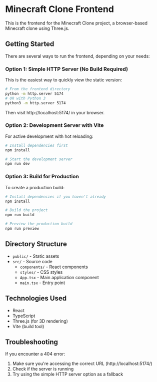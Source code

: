 # Minecraft Clone Frontend

This is the frontend for the Minecraft Clone project, a browser-based Minecraft clone using Three.js.

## Getting Started

There are several ways to run the frontend, depending on your needs:

### Option 1: Simple HTTP Server (No Build Required)

This is the easiest way to quickly view the static version:

```bash
# From the frontend directory
python -m http.server 5174
# OR with Python 3
python3 -m http.server 5174
```

Then visit http://localhost:5174/ in your browser.

### Option 2: Development Server with Vite

For active development with hot reloading:

```bash
# Install dependencies first
npm install

# Start the development server
npm run dev
```

### Option 3: Build for Production

To create a production build:

```bash
# Install dependencies if you haven't already
npm install

# Build the project
npm run build

# Preview the production build
npm run preview
```

## Directory Structure

- `public/` - Static assets
- `src/` - Source code
  - `components/` - React components
  - `styles/` - CSS styles
  - `App.tsx` - Main application component
  - `main.tsx` - Entry point

## Technologies Used

- React
- TypeScript
- Three.js (for 3D rendering)
- Vite (build tool)

## Troubleshooting

If you encounter a 404 error:

1. Make sure you're accessing the correct URL (http://localhost:5174/)
2. Check if the server is running
3. Try using the simple HTTP server option as a fallback 